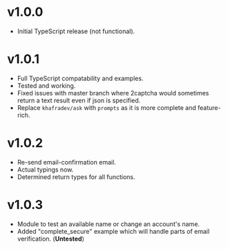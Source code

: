 # v1.0.0
* Initial TypeScript release (not functional).

# v1.0.1
* Full TypeScript compatability and examples.
* Tested and working.
* Fixed issues with master branch where 2captcha would sometimes return a text result even if json is specified.
* Replace ``khafradev/ask`` with ``prompts`` as it is more complete and feature-rich.

# v1.0.2
* Re-send email-confirmation email.
* Actual typings now.
* Determined return types for all functions.

# v1.0.3
* Module to test an available name or change an account's name.
* Added "complete_secure" example which will handle parts of email verification. (**Untested**)